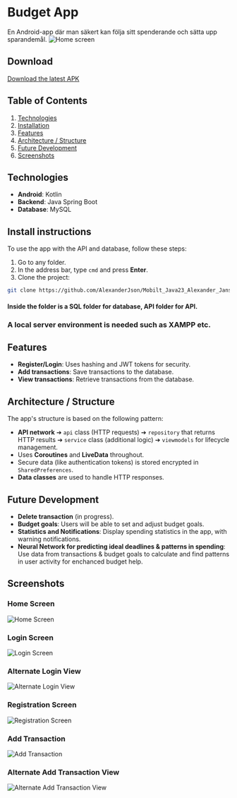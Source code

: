 # Budget App

En Android-app där man säkert kan följa sitt spenderande och sätta upp sparandemål.
![Home screen](./images/addTransaction(2).png)

## Download
[Download the latest APK](https://github.com/AlexanderJson/Mobilt_Java23_Alexander_Jansson_API_intergration_v4/releases/tag/v1.0.0)



## Table of Contents

1. [Technologies](#technologies)
2. [Installation](#install-instructions)
3. [Features](#features)
4. [Architecture / Structure](#architecture--structure)
5. [Future Development](#future-development)
6. [Screenshots](#screenshots)


## Technologies
- **Android**: Kotlin
- **Backend**: Java Spring Boot
- **Database**: MySQL

## Install instructions
To use the app with the API and database, follow these steps:


1. Go to any folder.
2. In the address bar, type `cmd` and press **Enter**.
3. Clone the project:
   
```bash
git clone https://github.com/AlexanderJson/Mobilt_Java23_Alexander_Jansson_API_intergration_v4
```
#### Inside the folder is a SQL folder for database, API folder for API. 
### A local server environment is needed such as XAMPP etc. 


## Features
- **Register/Login**: Uses hashing and JWT tokens for security.
- **Add transactions**: Save transactions to the database.
- **View transactions**: Retrieve transactions from the database.

## Architecture / Structure
The app's structure is based on the following pattern:

- **API network** ➔ `api` class (HTTP requests) ➔ `repository` that returns HTTP results ➔ `service` class (additional logic) ➔ `viewmodels` for lifecycle management.
- Uses **Coroutines** and **LiveData** throughout.
- Secure data (like authentication tokens) is stored encrypted in `SharedPreferences`.
- **Data classes** are used to handle HTTP responses.

## Future Development
- **Delete transaction** (in progress).
- **Budget goals**: Users will be able to set and adjust budget goals.
- **Statistics and Notifications**: Display spending statistics in the app, with warning notifications.
- **Neural Network for predicting ideal deadlines & patterns in spending**: Use data from transactions & budget goals to calculate and find patterns in user activity for enchanced budget help.


## Screenshots

### Home Screen
![Home Screen](./images/home.png)

### Login Screen
![Login Screen](./images/login(1).png)

### Alternate Login View
![Alternate Login View](./images/login(2).png)

### Registration Screen
![Registration Screen](./images/register.png)

### Add Transaction
![Add Transaction](./images/addTransaction.png)

### Alternate Add Transaction View
![Alternate Add Transaction View](./images/addTransaction(2).png)
